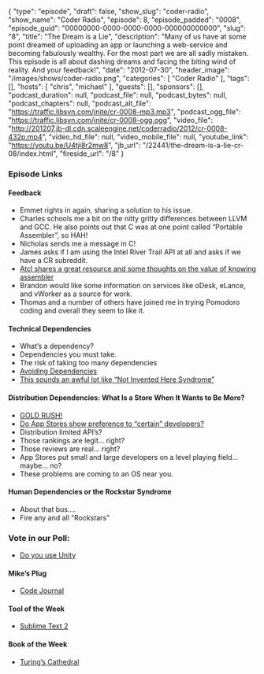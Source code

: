 {
  "type": "episode",
  "draft": false,
  "show_slug": "coder-radio",
  "show_name": "Coder Radio",
  "episode": 8,
  "episode_padded": "0008",
  "episode_guid": "00000000-0000-0000-0000-000000000000",
  "slug": "8",
  "title": "The Dream is a Lie",
  "description": "Many of us have at some point dreamed of uploading an app or launching a web-service and becoming fabulously wealthy. For the most part we are all sadly mistaken. This episode is all about dashing dreams and facing the biting wind of reality. And your feedback!",
  "date": "2012-07-30",
  "header_image": "/images/shows/coder-radio.png",
  "categories": [
    "Coder Radio"
  ],
  "tags": [],
  "hosts": [
    "chris",
    "michael"
  ],
  "guests": [],
  "sponsors": [],
  "podcast_duration": null,
  "podcast_file": null,
  "podcast_bytes": null,
  "podcast_chapters": null,
  "podcast_alt_file": "https://traffic.libsyn.com/jnite/cr-0008-mp3.mp3",
  "podcast_ogg_file": "https://traffic.libsyn.com/jnite/cr-0008-ogg.ogg",
  "video_file": "http://201207.jb-dl.cdn.scaleengine.net/coderradio/2012/cr-0008-432p.mp4",
  "video_hd_file": null,
  "video_mobile_file": null,
  "youtube_link": "https://youtu.be/U4tji8r2mw8",
  "jb_url": "/22441/the-dream-is-a-lie-cr-08/index.html",
  "fireside_url": "/8"
}


### Episode Links

#### Feedback

  * Emmet rights in again, sharing a solution to his issue.
  * Charles schools me a bit on the nitty gritty differences between LLVM and GCC. He also points out that C was at one point called “Portable Assembler”, so HAH!
  * Nicholas sends me a message in C!
  * James asks if I am using the Intel River Trail API at all and asks if we have a CR subreddit.
  * [Atcl shares a great resource and some thoughts on the value of knowing assembler](http://www.ohloh.net/languages/compare2201.html?measure=commits&percent=true&l0=assembler&l1=c&l2=cpp&l3=java&l4=csharp&l6=-1&commit=Update\\%22)
  * Brandon would like some information on services like oDesk, eLance, and vWorker as a source for work.
  * Thomas and a number of others have joined me in trying Pomodoro coding and overall they seem to like it.

#### Technical Dependencies

  * What’s a dependency?
  * Dependencies you must take.
  * The risk of taking too many dependencies
  * [Avoiding Dependencies](http://www.codinghorror.com/blog/2006/01/dependency-avoidance.html/index.html)
  * [This sounds an awful lot like “Not Invented Here Syndrome”](http://www.joelonsoftware.com/articles/fog0000000007.html/index.html)

#### Distribution Dependencies: What Is a Store When It Wants to Be More?

  * [GOLD RUSH!](http://daveaddey.com/index914f.html?p=893\\%22)
  * [Do App Stores show preference to “certain” developers?](http://www.pcworld.com/article/189973/apple_app_stores_dirty_little_secret.html/index.html)
  * Distribution limited API’s?
  * Those rankings are legit… right?
  * Those reviews are real… right?
  * App Stores put small and large developers on a level playing field… maybe… no?
  * These problems are coming to an OS near you.

#### Human Dependencies or the Rockstar Syndrome

  * About that bus….
  * Fire any and all “Rockstars”

### Vote in our Poll:

  * [Do you use Unity](http://gopollgo.com/do-run-unity-with-compiz/index.html)

#### Mike’s Plug

  * [Code Journal](http://codejournalapp.com/index.html)

#### Tool of the Week

  * [Sublime Text 2](http://www.sublimetext.com/index.html)

#### Book of the Week

  * [Turing’s Cathedral](http://www.qksrv.net/click-4897915-102739197b50.html?url=https://www.audible.com/pd/ref=sr_1_1?asin=B00769WF8I&qid=1343493601&sr=1-1&source_code=COMA0213WS031709\\%22)


